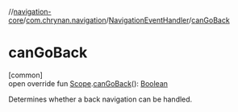 //[navigation-core](../../../index.md)/[com.chrynan.navigation](../index.md)/[NavigationEventHandler](index.md)/[canGoBack](can-go-back.md)

# canGoBack

[common]\
open override fun [Scope](index.md).[canGoBack](can-go-back.md)(): [Boolean](https://kotlinlang.org/api/latest/jvm/stdlib/kotlin/-boolean/index.html)

Determines whether a back navigation can be handled.
